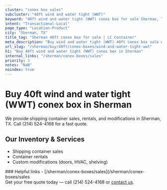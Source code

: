 ```yaml
---
cluster: "conex box sales"
subcluster: "40ft wind and water tight (WWT)"
keyword: "40ft wind and water tight (WWT) conex box for sale Sherman, TX"
intent: "Transactional-Local"
page_type: "Location-Product"
city: "Sherman, TX"
title_tag: "Sherman 40ft conex box for sale | LC Container"
meta_description: "Buy wind and water tight (WWT) 40ft conex box sale with local delivery in Sherman, TX. LC Container — local Since 2003. Request a fast quote today."
url_slug: "/sherman/buy/40ft/conex-boxes/wind-and-water-tight-wwt"
h1: "Buy 40ft wind and water tight (WWT) conex box in Sherman"
internal_links: "/sherman/conex-boxes/sales"
priority: 3
notes: "NaN"
noindex: true
---
```


# Buy 40ft wind and water tight (WWT) conex box in Sherman

We provide shipping container sales, rentals, and modifications in Sherman, TX. Call (214) 524-4168 for a fast quote.

## Our Inventory & Services
- Shipping container sales
- Container rentals
- Custom modifications (doors, HVAC, shelving)

<div data-section="internal-links">
### Helpful links
- [/sherman/conex-boxes/sales](/sherman/conex-boxes/sales
</div>

<div data-section="cta">
Get your free quote today — call (214) 524-4168 or <a href="/contact">contact us</a>.
</div>

<script type="application/ld+json">{"@context":"https://schema.org","@type":"FAQPage","mainEntity":[{"@type":"Question","name":"How much does delivery cost in Sherman, TX?","acceptedAnswer":{"@type":"Answer","text":"Delivery costs vary by distance and container size. Most deliveries in Sherman, TX range from $150-$300. Call (214) 524-4168 for an exact quote based on your specific location."}},{"@type":"Question","name":"Do you offer financing or payment plans?","acceptedAnswer":{"@type":"Answer","text":"We accept major credit cards, checks, and can discuss commercial terms for bulk purchases. Call (214) 524-4168 to discuss options."}},{"@type":"Question","name":"Can you customize containers in Sherman, TX?","acceptedAnswer":{"@type":"Answer","text":"Yes — we perform modifications like doors, HVAC, insulation, and shelving. Request a custom quote at (214) 524-4168 or via our contact form."}}]}</script>
